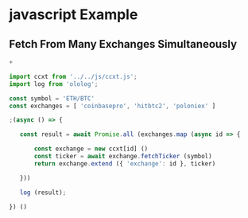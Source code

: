 # javascript Example 
 ## Fetch From Many Exchanges Simultaneously 

 ```javascript
 + 

import ccxt from '../../js/ccxt.js';
import log from 'ololog';

const symbol = 'ETH/BTC'
const exchanges = [ 'coinbasepro', 'hitbtc2', 'poloniex' ]

;(async () => {

    const result = await Promise.all (exchanges.map (async id => {

        const exchange = new ccxt[id] ()
        const ticker = await exchange.fetchTicker (symbol)
        return exchange.extend ({ 'exchange': id }, ticker)

    }))

    log (result);

}) () 
```
